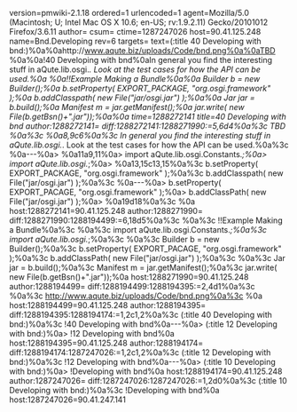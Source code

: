 version=pmwiki-2.1.18 ordered=1 urlencoded=1
agent=Mozilla/5.0 (Macintosh; U; Intel Mac OS X 10.6; en-US; rv:1.9.2.11) Gecko/20101012 Firefox/3.6.11
author=
csum=
ctime=1287247026
host=90.41.125.248
name=Bnd.Developing
rev=6
targets=
text=(:title 40 Developing with bnd:)%0a%0ahttp://www.aqute.biz/uploads/Code/bnd.png%0a%0aTBD %0a%0a!40 Developing with bnd%0aIn general you find the interesting stuff in aQute.lib.osgi.*. Look at the test cases for how the API can be used.%0a %0a!!Example Making a Bundle%0a%0a  Builder b = new Builder();%0a  b.setProperty( EXPORT_PACKAGE, "org.osgi.framework" );%0a  b.addClasspath( new File("jar/osgi.jar") );%0a%0a  Jar jar = b.build();%0a  Manifest m = jar.getManifest();%0a  jar.write( new File(b.getBsn()+".jar"));%0a%0a
time=1288272141
title=40 Developing with bnd
author:1288272141=
diff:1288272141:1288271990:=5,6d4%0a%3c TBD %0a%3c %0a8,9c6%0a%3c In general you find the interesting stuff in aQute.lib.osgi.*. Look at the test cases for how the API can be used.%0a%3c  %0a---%0a> %0a11a9,11%0a>   import aQute.lib.osgi.Constants.*;%0a>   import aQute.lib.osgi.*;%0a> %0a13,15c13,15%0a%3c   b.setProperty( EXPORT_PACKAGE, "org.osgi.framework" );%0a%3c   b.addClasspath( new File("jar/osgi.jar") );%0a%3c %0a---%0a>   b.setProperty( EXPORT_PACAGE, "org.osgi.framework" );%0a>   b.addClassPath( new File("jar/osgi.jar") );%0a> %0a19d18%0a%3c %0a
host:1288272141=90.41.125.248
author:1288271990=
diff:1288271990:1288194499:=6,18d5%0a%3c %0a%3c !!Example Making a Bundle%0a%3c %0a%3c   import aQute.lib.osgi.Constants.*;%0a%3c   import aQute.lib.osgi.*;%0a%3c %0a%3c   Builder b = new Builder();%0a%3c   b.setProperty( EXPORT_PACAGE, "org.osgi.framework" );%0a%3c   b.addClassPath( new File("jar/osgi.jar") );%0a%3c %0a%3c   Jar jar = b.build();%0a%3c   Manifest m = jar.getManifest();%0a%3c   jar.write( new File(b.getBsn()+".jar"));%0a
host:1288271990=90.41.125.248
author:1288194499=
diff:1288194499:1288194395:=2,4d1%0a%3c %0a%3c http://www.aqute.biz/uploads/Code/bnd.png%0a%3c %0a
host:1288194499=90.41.125.248
author:1288194395=
diff:1288194395:1288194174:=1,2c1,2%0a%3c (:title 40 Developing with bnd:)%0a%3c !40 Developing with bnd%0a---%0a> (:title 12 Developing with bnd:)%0a> !12 Developing with bnd%0a
host:1288194395=90.41.125.248
author:1288194174=
diff:1288194174:1287247026:=1,2c1,2%0a%3c (:title 12 Developing with bnd:)%0a%3c !12 Developing with bnd%0a---%0a> (:title 10 Developing with bnd:)%0a> !Developing with bnd%0a
host:1288194174=90.41.125.248
author:1287247026=
diff:1287247026:1287247026:=1,2d0%0a%3c (:title 10 Developing with bnd:)%0a%3c !Developing with bnd%0a
host:1287247026=90.41.247.141
